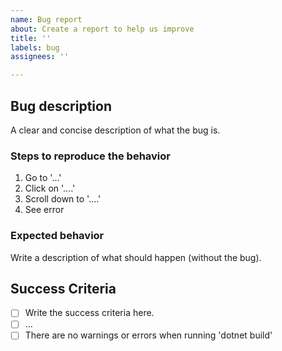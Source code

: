 ```yaml
---
name: Bug report
about: Create a report to help us improve
title: ''
labels: bug
assignees: ''

---
```


## Bug description
A clear and concise description of what the bug is.

### Steps to reproduce the behavior
1. Go to '...'
2. Click on '....'
3. Scroll down to '....'
4. See error


### Expected behavior
Write a description of what should happen (without the bug).

## Success Criteria
- [ ] Write the success criteria here.
- [ ] ...
- [ ] There are no warnings or errors when running 'dotnet build'
